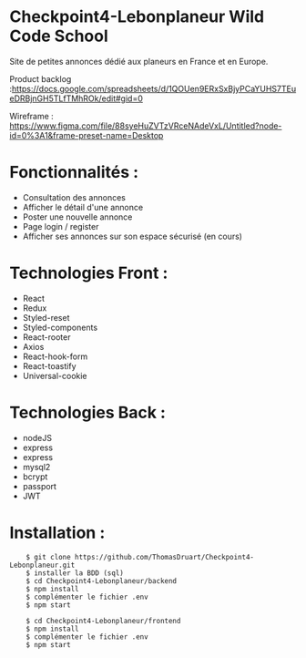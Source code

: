 # Checkpoint4-Lebonplaneur Wild Code School

Site de petites annonces dédié aux planeurs en France et en Europe.

Product backlog :https://docs.google.com/spreadsheets/d/1QOUen9ERxSxBjyPCaYUHS7TEueDRBjnGH5TLfTMhROk/edit#gid=0

Wireframe : https://www.figma.com/file/88syeHuZVTzVRceNAdeVxL/Untitled?node-id=0%3A1&frame-preset-name=Desktop

# Fonctionnalités :

- Consultation des annonces
- Afficher le détail d'une annonce
- Poster une nouvelle annonce
- Page login / register
- Afficher ses annonces sur son espace sécurisé (en cours)

# Technologies Front :

- React
- Redux
- Styled-reset
- Styled-components
- React-rooter
- Axios
- React-hook-form
- React-toastify
- Universal-cookie

# Technologies Back :

- nodeJS
- express
- express
- mysql2
- bcrypt
- passport
- JWT

# Installation :

```
    $ git clone https://github.com/ThomasDruart/Checkpoint4-Lebonplaneur.git
    $ installer la BDD (sql)
    $ cd Checkpoint4-Lebonplaneur/backend
    $ npm install
    $ complémenter le fichier .env
    $ npm start
    
    $ cd Checkpoint4-Lebonplaneur/frontend
    $ npm install
    $ complémenter le fichier .env
    $ npm start
```
